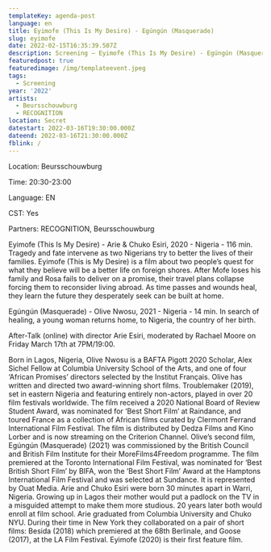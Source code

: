 ```yaml
---
templateKey: agenda-post
language: en
title: Eyimofe (This Is My Desire) - Egúngún (Masquerade)
slug: eyimofe
date: 2022-02-15T16:35:39.507Z
description: Screening – Eyimofe (This Is My Desire) - Egúngún (Masquerade) - RECOGNITION
featuredpost: true
featuredimage: /img/templateevent.jpeg
tags:
  - Screening
year: '2022'
artists:
  - Beursschouwburg
  - RECOGNITION
location: Secret
datestart: 2022-03-16T19:30:00.000Z
dateend: 2022-03-16T21:30:00.000Z
fblink: /
---
```

Location: Beursschouwburg

Time: 20:30-23:00

Language: EN

CST: Yes

Partners: RECOGNITION, Beursschouwburg

Eyimofe (This Is My Desire) - Arie & Chuko Esiri, 2020 - Nigeria - 116 min.
Tragedy and fate intervene as two Nigerians try to better the lives of their families. Eyimofe (This is My Desire) is a film about two people’s quest for what they believe will be a better life on foreign shores. After Mofe loses his family and Rosa fails to deliver on a promise, their travel plans collapse forcing them to reconsider living abroad. As time passes and wounds heal, they learn the future they desperately seek can be built at home.

Egúngún (Masquerade) - Olive Nwosu, 2021 - Nigeria - 14 min.
In search of healing, a young woman returns home, to Nigeria, the country of her birth.

After-Talk (online) with director Arie Esiri, moderated by Rachael Moore on Friday March 17th at 7PM/19:00.


Born in Lagos, Nigeria, Olive Nwosu is a BAFTA Pigott 2020 Scholar, Alex Sichel Fellow at Columbia University School of the Arts, and one of four ‘African Promises’ directors selected by the Institut Français. Olive has written and directed two award-winning short films. Troublemaker (2019), set in eastern Nigeria and featuring entirely non-actors, played in over 20 film festivals worldwide. The film received a 2020 National Board of Review Student Award, was nominated for ‘Best Short Film’ at Raindance, and toured France as a collection of African films curated by Clermont Ferrand International Film Festival. The film is distributed by Dedza Films and Kino Lorber and is now streaming on the Criterion Channel. Olive’s second film, Egúngún (Masquerade) (2021) was commissioned by the British Council and British Film Institute for their MoreFilms4Freedom programme. The film premiered at the Toronto International Film Festival, was nominated for ‘Best British Short Film’ by BIFA, won the ‘Best Short Film’ Award at the Hamptons International Film Festival and was selected at Sundance. It is represented by Ouat Media.
Arie and Chuko Esiri were born 30 minutes apart in Warri, Nigeria. Growing up in Lagos their mother would put a padlock on the TV in a misguided attempt to make them more studious. 20 years later both would enroll at film school. Arie graduated from Columbia University and Chuko NYU. During their time in New York they collaborated on a pair of short films: Besida (2018) which premiered at the 68th Berlinale, and Goose (2017), at the LA Film Festival. Eyimofe (2020) is their first feature film.
